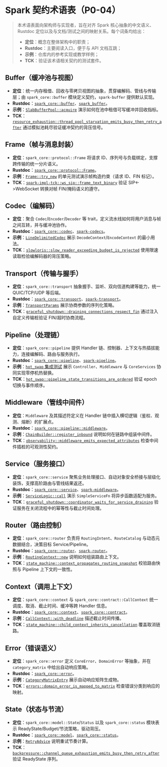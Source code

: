 # Spark 契约术语表（P0-04）

> 本术语表面向架构师与实现者，旨在对齐 Spark 核心抽象的中文语义、Rustdoc 定位以及与文档/测试之间的映射关系。每个词条均给出：
> - **定位**：概念在整体架构中的职责；
> - **Rustdoc**：主要阅读入口，便于与 API 文档互跳；
> - **示例**：仓库内的参考实现或教学样例；
> - **TCK**：验证该术语相关契约的测试套件。

## Buffer（缓冲池与视图）
- **定位**：统一内存租借、回收与零拷贝视图的抽象，贯穿编解码、管线与传输层；由 `spark_core::buffer` 模块定义契约，`spark-buffer` 提供默认实现。 
- **Rustdoc**：[`spark_core::buffer`](https://docs.rs/spark-core/latest/spark_core/buffer/index.html)、[`spark_buffer`](https://docs.rs/spark-buffer/latest/spark_buffer/)。
- **示例**：[`SlabBufferPool::acquire`](../crates/spark-buffer/src/pool.rs#L122-L179) 演示如何在池中租借可写缓冲并回收指标。 
- **TCK**：[`resource_exhaustion::thread_pool_starvation_emits_busy_then_retry_after`](../crates/spark-contract-tests/src/resource_exhaustion.rs#L292-L415) 通过模拟池耗尽验证缓冲契约的背压信号。

## Frame（帧与消息封装）
- **定位**：`spark_core::protocol::Frame` 将请求 ID、序列号与负载绑定，支撑跨传输的统一分片语义。 
- **Rustdoc**：[`spark_core::protocol::Frame`](https://docs.rs/spark-core/latest/spark_core/protocol/struct.Frame.html)。
- **示例**：[`Frame::try_new`](../crates/spark-core/src/data_plane/protocol/frame.rs) 的单元测试演示帧构造约束（请求 ID、FIN 标记）。 
- **TCK**：[`spark-impl-tck::ws_sip::frame_text_binary`](../crates/spark-impl-tck/tests/ws_sip/frame_text_binary.rs#L8-L155) 验证 SIP<->WebSocket 转换对帧 FIN/掩码语义的遵守。

## Codec（编解码）
- **定位**：聚合 `Codec`/`Encoder`/`Decoder` 等 trait，定义流水线如何将用户消息与帧之间互转，并与缓冲池协作。 
- **Rustdoc**：[`spark_core::codec`](https://docs.rs/spark-core/latest/spark_core/codec/index.html)、[`spark-codecs`](https://docs.rs/spark-codecs/latest/spark_codecs/)。
- **示例**：[`LineDelimitedCodec`](../crates/spark-codec-line/src/line.rs#L170-L210) 展示 `DecodeContext`/`EncodeContext` 的最小用法。 
- **TCK**：[`slowloris::slow_reader_exceeding_budget_is_rejected`](../crates/spark-contract-tests/src/slowloris.rs#L70-L115) 使用限速读取检验编解码器的背压策略。

## Transport（传输与握手）
- **定位**：`spark_core::transport` 抽象握手、监听、双向信道构建等能力，统一 QUIC/TCP/UDP 等后端。 
- **Rustdoc**：[`spark_core::transport`](https://docs.rs/spark-core/latest/spark_core/transport/index.html)、[`spark-transport`](https://docs.rs/spark-transport/latest/spark_transport/)。
- **示例**：[`TransportParams`](../crates/spark-core/src/data_plane/transport/params.rs#L20-L136) 展示协商参数的序列化策略。 
- **TCK**：[`graceful_shutdown::draining_connections_respect_fin`](../crates/spark-contract-tests/src/graceful_shutdown.rs#L640-L796) 通过注入自定义传输桩验证 FIN/超时协商流程。

## Pipeline（处理链）
- **定位**：`spark_core::pipeline` 提供 Handler 链、控制器、上下文与热插拔能力，连接编解码、路由与服务执行。 
- **Rustdoc**：[`spark_core::pipeline`](https://docs.rs/spark-core/latest/spark_core/pipeline/index.html)、[`spark-pipeline`](https://docs.rs/spark-pipeline/latest/spark_pipeline/)。
- **示例**：[`hot_swap` 集成测试](../crates/spark-core/tests/pipeline/hot_swap.rs#L40-L420) 展示 `Controller`、`Middleware` 与 `CoreServices` 协同实现零停机热替换。 
- **TCK**：[`hot_swap::pipeline_state_transitions_are_ordered`](../crates/spark-contract-tests/src/hot_swap.rs#L430-L585) 验证 epoch 切换与事件顺序。

## Middleware（管线中间件）
- **定位**：`Middleware` 及其描述符定义在 Handler 链中插入横切逻辑（鉴权、观测、熔断）的扩展点。 
- **Rustdoc**：[`spark_core::pipeline::middleware`](https://docs.rs/spark-core/latest/spark_core/pipeline/middleware/index.html)。
- **示例**：[`ChainBuilder::register_inbound`](../crates/spark-core/src/data_plane/pipeline/middleware.rs#L52-L118) 说明如何在链路中组装中间件。 
- **TCK**：[`observability::middleware_emits_expected_attributes`](../crates/spark-contract-tests/src/observability.rs#L210-L332) 检查中间件插桩的可观测性契约。

## Service（服务接口）
- **定位**：`spark_core::service` 聚焦业务处理接口、自动对象安全桥接与层级化装饰，支撑高阶路由与管线结果返还。 
- **Rustdoc**：[`spark_core::service`](https://docs.rs/spark-core/latest/spark_core/service/index.html)、[`spark-middleware`](https://docs.rs/spark-middleware/latest/spark_middleware/)。
- **示例**：[`ServiceLogic::call`](../crates/spark-core/src/data_plane/service/simple.rs#L120-L210) 演示 `SimpleServiceFn` 将异步函数适配为服务。 
- **TCK**：[`graceful_shutdown::coordinator_waits_for_service_draining`](../crates/spark-contract-tests/src/graceful_shutdown.rs#L820-L1012) 验证服务在关闭流程中的幂等性与截止时间处理。

## Router（路由控制）
- **定位**：`spark_core::router` 负责将 `RoutingIntent`、`RouteCatalog` 与动态元数据结合，决策目标 Service/Pipeline。 
- **Rustdoc**：[`spark_core::router`](https://docs.rs/spark-core/latest/spark_core/router/index.html)、[`spark-router`](https://docs.rs/spark-router/latest/spark_router/)。
- **示例**：[`RoutingContext::new`](../crates/spark-core/src/data_plane/router/context.rs#L138-L199) 说明如何组装路由上下文。 
- **TCK**：[`state_machine::context_propagates_routing_snapshot`](../crates/spark-contract-tests/src/state_machine.rs#L240-L368) 校验路由快照与 Pipeline 上下文的一致性。

## Context（调用上下文）
- **定位**：`spark_core::context` 与 `spark_core::contract::CallContext` 统一调度、取消、截止时间、缓冲等跨 Handler 信息。 
- **Rustdoc**：[`spark_core::context`](https://docs.rs/spark-core/latest/spark_core/context/index.html)、[`spark_core::contract`](https://docs.rs/spark-core/latest/spark_core/contract/index.html)。
- **示例**：[`CallContext::with_deadline`](../crates/spark-core/src/kernel/contract.rs#L120-L198) 描述截止时间传播。 
- **TCK**：[`state_machine::child_context_inherits_cancellation`](../crates/spark-contract-tests/src/state_machine.rs#L60-L214) 覆盖取消链路。

## Error（错误语义）
- **定位**：`spark_core::error` 定义 `CoreError`、`DomainError` 等抽象，并在 `category_matrix` 中给出自动响应策略。 
- **Rustdoc**：[`spark_core::error`](https://docs.rs/spark-core/latest/spark_core/error/index.html)。
- **示例**：[`CategoryMatrixEntry`](../crates/spark-core/src/error/generated/category_matrix.rs#L20-L210) 展示自动响应矩阵生成物。 
- **TCK**：[`errors::domain_error_is_mapped_to_matrix`](../crates/spark-contract-tests/src/errors.rs#L250-L360) 检查错误分类到响应的映射。

## State（状态与节流）
- **定位**：`spark_core::model::State`/`Status` 以及 `spark_core::status` 模块表示 ReadyState/Budget/节流策略，驱动背压。 
- **Rustdoc**：[`spark_core::model`](https://docs.rs/spark-core/latest/spark_core/model/index.html)、[`spark_core::status`](https://docs.rs/spark-core/latest/spark_core/status/index.html)。
- **示例**：[`RetryAdvice`](../crates/spark-core/src/kernel/status/retry.rs#L15-L140) 说明重试节奏计算。 
- **TCK**：[`backpressure::channel_queue_exhaustion_emits_busy_then_retry_after`](../crates/spark-contract-tests/src/backpressure.rs#L60-L198) 验证 ReadyState 序列。
